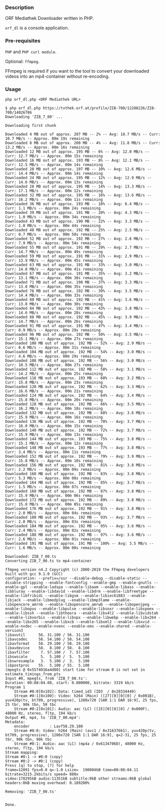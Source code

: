 ### Description ###

ORF Mediathek Downloader written in PHP.

`orf_dl` is a console application.

### Pre-requisites ###

`PHP` and `PHP curl module`.

Optional: `ffmpeg`.

FFmpeg is required if you want to the tool to convert your downloaded
videos into an mp4-container without re-encoding.

### Usage ###

`php orf_dl.php <ORF Mediathek URL>`

    $ php orf_dl.php https://tvthek.orf.at/profile/ZIB-700/12288226/ZIB-700/14026786
    Downloading 'ZIB_7_00' ...

    Downloading first chunk

    Downloaded 4 MB out of approx. 207 MB -- 2% -- Avg: 10.7 MB/s -- Curr: 10.7 MB/s -- Approx. 00m 19s remaining
    Downloaded 8 MB out of approx. 200 MB -- 4% -- Avg: 11.8 MB/s -- Curr: 13.2 MB/s -- Approx. 00m 16s remaining
    Downloaded 12 MB out of approx. 195 MB -- 6% -- Avg: 12.0 MB/s -- Curr: 12.7 MB/s -- Approx. 00m 15s remaining
    Downloaded 16 MB out of approx. 193 MB -- 8% -- Avg: 12.1 MB/s -- Curr: 12.5 MB/s -- Approx. 00m 14s remaining
    Downloaded 20 MB out of approx. 197 MB -- 10% -- Avg: 12.6 MB/s -- Curr: 14.4 MB/s -- Approx. 00m 14s remaining
    Downloaded 24 MB out of approx. 195 MB -- 12% -- Avg: 12.9 MB/s -- Curr: 14.6 MB/s -- Approx. 00m 13s remaining
    Downloaded 28 MB out of approx. 195 MB -- 14% -- Avg: 13.3 MB/s -- Curr: 17.1 MB/s -- Approx. 00m 12s remaining
    Downloaded 32 MB out of approx. 195 MB -- 16% -- Avg: 13.6 MB/s -- Curr: 16.2 MB/s -- Approx. 00m 11s remaining
    Downloaded 36 MB out of approx. 193 MB -- 18% -- Avg: 6.4 MB/s -- Curr: 1.1 MB/s -- Approx. 00m 24s remaining
    Downloaded 39 MB out of approx. 191 MB -- 20% -- Avg: 4.3 MB/s -- Curr: 1.0 MB/s -- Approx. 00m 34s remaining
    Downloaded 43 MB out of approx. 190 MB -- 22% -- Avg: 3.3 MB/s -- Curr: 1.0 MB/s -- Approx. 00m 44s remaining
    Downloaded 48 MB out of approx. 192 MB -- 25% -- Avg: 2.5 MB/s -- Curr: 0.7 MB/s -- Approx. 00m 58s remaining
    Downloaded 52 MB out of approx. 192 MB -- 27% -- Avg: 2.6 MB/s -- Curr: 7.9 MB/s -- Approx. 00m 54s remaining
    Downloaded 55 MB out of approx. 191 MB -- 29% -- Avg: 2.7 MB/s -- Curr: 14.7 MB/s -- Approx. 00m 49s remaining
    Downloaded 59 MB out of approx. 191 MB -- 31% -- Avg: 2.9 MB/s -- Curr: 13.9 MB/s -- Approx. 00m 45s remaining
    Downloaded 63 MB out of approx. 191 MB -- 33% -- Avg: 3.0 MB/s -- Curr: 14.8 MB/s -- Approx. 00m 41s remaining
    Downloaded 67 MB out of approx. 191 MB -- 35% -- Avg: 3.2 MB/s -- Curr: 13.1 MB/s -- Approx. 00m 38s remaining
    Downloaded 71 MB out of approx. 190 MB -- 37% -- Avg: 3.3 MB/s -- Curr: 13.8 MB/s -- Approx. 00m 35s remaining
    Downloaded 76 MB out of approx. 192 MB -- 39% -- Avg: 3.5 MB/s -- Curr: 14.4 MB/s -- Approx. 00m 33s remaining
    Downloaded 80 MB out of approx. 192 MB -- 41% -- Avg: 3.6 MB/s -- Curr: 13.8 MB/s -- Approx. 00m 30s remaining
    Downloaded 84 MB out of approx. 192 MB -- 43% -- Avg: 3.8 MB/s -- Curr: 14.6 MB/s -- Approx. 00m 28s remaining
    Downloaded 88 MB out of approx. 192 MB -- 45% -- Avg: 3.9 MB/s -- Curr: 14.7 MB/s -- Approx. 00m 26s remaining
    Downloaded 91 MB out of approx. 191 MB -- 47% -- Avg: 3.4 MB/s -- Curr: 0.9 MB/s -- Approx. 00m 29s remaining
    Downloaded 96 MB out of approx. 192 MB -- 50% -- Avg: 3.5 MB/s -- Curr: 15.1 MB/s -- Approx. 00m 27s remaining
    Downloaded 100 MB out of approx. 192 MB -- 52% -- Avg: 2.9 MB/s -- Curr: 0.6 MB/s -- Approx. 00m 31s remaining
    Downloaded 104 MB out of approx. 192 MB -- 54% -- Avg: 3.0 MB/s -- Curr: 4.6 MB/s -- Approx. 00m 29s remaining
    Downloaded 108 MB out of approx. 192 MB -- 56% -- Avg: 3.0 MB/s -- Curr: 10.5 MB/s -- Approx. 00m 27s remaining
    Downloaded 112 MB out of approx. 192 MB -- 58% -- Avg: 3.1 MB/s -- Curr: 14.2 MB/s -- Approx. 00m 25s remaining
    Downloaded 116 MB out of approx. 193 MB -- 60% -- Avg: 3.2 MB/s -- Curr: 15.8 MB/s -- Approx. 00m 23s remaining
    Downloaded 120 MB out of approx. 192 MB -- 62% -- Avg: 3.3 MB/s -- Curr: 16.6 MB/s -- Approx. 00m 21s remaining
    Downloaded 124 MB out of approx. 192 MB -- 64% -- Avg: 3.4 MB/s -- Curr: 15.8 MB/s -- Approx. 00m 20s remaining
    Downloaded 128 MB out of approx. 192 MB -- 66% -- Avg: 3.5 MB/s -- Curr: 16.2 MB/s -- Approx. 00m 18s remaining
    Downloaded 132 MB out of approx. 192 MB -- 68% -- Avg: 3.6 MB/s -- Curr: 15.9 MB/s -- Approx. 00m 16s remaining
    Downloaded 136 MB out of approx. 192 MB -- 70% -- Avg: 3.7 MB/s -- Curr: 16.0 MB/s -- Approx. 00m 15s remaining
    Downloaded 140 MB out of approx. 192 MB -- 72% -- Avg: 3.7 MB/s -- Curr: 15.9 MB/s -- Approx. 00m 13s remaining
    Downloaded 144 MB out of approx. 193 MB -- 75% -- Avg: 3.8 MB/s -- Curr: 15.1 MB/s -- Approx. 00m 12s remaining
    Downloaded 148 MB out of approx. 193 MB -- 77% -- Avg: 3.8 MB/s -- Curr: 3.4 MB/s -- Approx. 00m 11s remaining
    Downloaded 152 MB out of approx. 192 MB -- 79% -- Avg: 3.9 MB/s -- Curr: 15.8 MB/s -- Approx. 00m 10s remaining
    Downloaded 156 MB out of approx. 192 MB -- 81% -- Avg: 3.8 MB/s -- Curr: 2.2 MB/s -- Approx. 00m 09s remaining
    Downloaded 160 MB out of approx. 192 MB -- 83% -- Avg: 3.8 MB/s -- Curr: 5.3 MB/s -- Approx. 00m 08s remaining
    Downloaded 164 MB out of approx. 192 MB -- 85% -- Avg: 3.7 MB/s -- Curr: 1.5 MB/s -- Approx. 00m 07s remaining
    Downloaded 168 MB out of approx. 192 MB -- 87% -- Avg: 3.8 MB/s -- Curr: 15.9 MB/s -- Approx. 00m 06s remaining
    Downloaded 172 MB out of approx. 192 MB -- 89% -- Avg: 3.8 MB/s -- Curr: 15.8 MB/s -- Approx. 00m 05s remaining
    Downloaded 176 MB out of approx. 192 MB -- 91% -- Avg: 3.8 MB/s -- Curr: 2.0 MB/s -- Approx. 00m 04s remaining
    Downloaded 180 MB out of approx. 192 MB -- 93% -- Avg: 3.7 MB/s -- Curr: 2.0 MB/s -- Approx. 00m 03s remaining
    Downloaded 184 MB out of approx. 192 MB -- 95% -- Avg: 3.6 MB/s -- Curr: 2.4 MB/s -- Approx. 00m 02s remaining
    Downloaded 188 MB out of approx. 192 MB -- 97% -- Avg: 3.6 MB/s -- Curr: 2.6 MB/s -- Approx. 00m 01s remaining
    Downloaded 191 MB out of approx. 191 MB -- 100% -- Avg: 3.5 MB/s -- Curr: 1.6 MB/s -- Approx. 00m 00s remaining

    Downloaded: ZIB_7_00.ts
    Converting ZIB_7_00.ts to mp4-container

    ffmpeg version n4.2 Copyright (c) 2000-2019 the FFmpeg developers
    built with gcc 9.1.0 (GCC)
    configuration: --prefix=/usr --disable-debug --disable-static --disable-stripping --enable-fontconfig --enable-gmp --enable-gnutls --enable-gpl --enable-ladspa --enable-libaom --enable-libass --enable-libbluray --enable-libdav1d --enable-libdrm --enable-libfreetype --enable-libfribidi --enable-libgsm --enable-libiec61883 --enable-libjack --enable-libmodplug --enable-libmp3lame --enable-libopencore_amrnb --enable-libopencore_amrwb --enable-libopenjpeg --enable-libopus --enable-libpulse --enable-libsoxr --enable-libspeex --enable-libssh --enable-libtheora --enable-libv4l2 --enable-libvidstab --enable-libvorbis --enable-libvpx --enable-libwebp --enable-libx264 --enable-libx265 --enable-libxcb --enable-libxml2 --enable-libxvid --enable-nvdec --enable-nvenc --enable-omx --enable-shared --enable-version3
    libavutil      56. 31.100 / 56. 31.100
    libavcodec     58. 54.100 / 58. 54.100
    libavformat    58. 29.100 / 58. 29.100
    libavdevice    58.  8.100 / 58.  8.100
    libavfilter     7. 57.100 /  7. 57.100
    libswscale      5.  5.100 /  5.  5.100
    libswresample   3.  5.100 /  3.  5.100
    libpostproc    55.  5.100 / 55.  5.100
    [mpegts @ 0x5574016a4d80] start time for stream 0 is not set in estimate_timings_from_pts
    Input #0, mpegts, from 'ZIB_7_00.ts':
    Duration: 00:08:04.08, start: 0.000000, bitrate: 3319 kb/s
    Program 1 
        Stream #0:0[0x102]: Data: timed_id3 (ID3  / 0x20334449)
        Stream #0:1[0x100]: Video: h264 (Main) ([27][0][0][0] / 0x001B), yuv420p(tv, bt709, progressive), 1280x720 [SAR 1:1 DAR 16:9], 25 fps, 25 tbr, 90k tbn, 50 tbc
        Stream #0:2[0x101]: Audio: aac (LC) ([15][0][0][0] / 0x000F), 48000 Hz, stereo, fltp, 194 kb/s
    Output #0, mp4, to 'ZIB_7_00.mp4':
    Metadata:
        encoder         : Lavf58.29.100
        Stream #0:0: Video: h264 (Main) (avc1 / 0x31637661), yuv420p(tv, bt709, progressive), 1280x720 [SAR 1:1 DAR 16:9], q=2-31, 25 fps, 25 tbr, 90k tbn, 90k tbc
        Stream #0:1: Audio: aac (LC) (mp4a / 0x6134706D), 48000 Hz, stereo, fltp, 194 kb/s
    Stream mapping:
    Stream #0:1 -> #0:0 (copy)
    Stream #0:2 -> #0:1 (copy)
    Press [q] to stop, [?] for help
    frame=12091 fps=0.0 q=-1.0 Lsize=  190004kB time=00:08:04.11 bitrate=3215.2kbits/s speed= 880x    
    video:178295kB audio:11351kB subtitle:0kB other streams:0kB global headers:0kB muxing overhead: 0.189200%

    Removing: 'ZIB_7_00.ts'


    Done.
